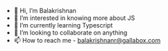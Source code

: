 - 👋 Hi, I’m Balakrishnan
- 👀 I’m interested in knowing more about JS
- 🌱 I’m currently learning Typescript
- 💞️ I’m looking to collaborate on anything
- 📫 How to reach me - balakrishnanr@gallabox.com

<!---
balakrishnan-gallabox/balakrishnan-gallabox is a ✨ special ✨ repository because its `README.md` (this file) appears on your GitHub profile.
You can click the Preview link to take a look at your changes.
--->
